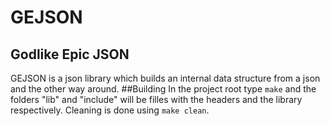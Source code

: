 # GEJSON
## Godlike Epic JSON
GEJSON is a json library which builds an internal data structure from a json and the other way around.
##Building
In the project root type `make` and the folders "lib" and "include" will be filles with the headers and the library respectively.
Cleaning is done using `make clean`.
